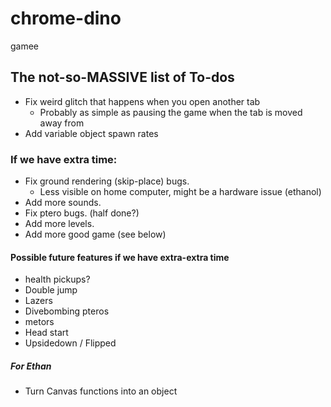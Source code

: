 # chrome-dino
gamee

## The not-so-MASSIVE list of To-dos
- Fix weird glitch that happens when you open another tab
    - Probably as simple as pausing the game when the tab is moved away from
- Add variable object spawn rates

### If we have extra time:
- Fix ground rendering (skip-place) bugs.
    - Less visible on home computer, might be a hardware issue (ethanol)
- Add more sounds.
- Fix ptero bugs. (half done?)
- Add more levels.
- Add more good game (see below) 

#### Possible future features if we have extra-extra time
- health pickups?
- Double jump
- Lazers
- Divebombing pteros
- metors
- Head start
- Upsidedown / Flipped

##### For Ethan
- Turn Canvas functions into an object

